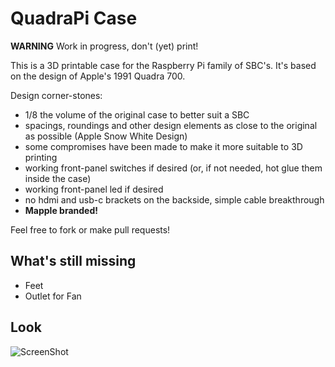 # QuadraPi Case

**WARNING** Work in progress, don't (yet) print!

This is a 3D printable case for the Raspberry Pi family of SBC's. It's based on the design of Apple's 1991 Quadra 700.

Design corner-stones:

- 1/8 the volume of the original case to better suit a SBC
- spacings, roundings and other design elements as close to the original as possible (Apple Snow White Design)
- some compromises have been made to make it more suitable to 3D printing
- working front-panel switches if desired (or, if not needed, hot glue them inside the case)
- working front-panel led if desired
- no hdmi and usb-c brackets on the backside, simple cable breakthrough
- **Mapple branded!**

Feel free to fork or make pull requests!

## What's still missing

- Feet
- Outlet for Fan

## Look

![ScreenShot](https://raw.github.com/egrath/QuadraPi/master/QuadraPi.png)

